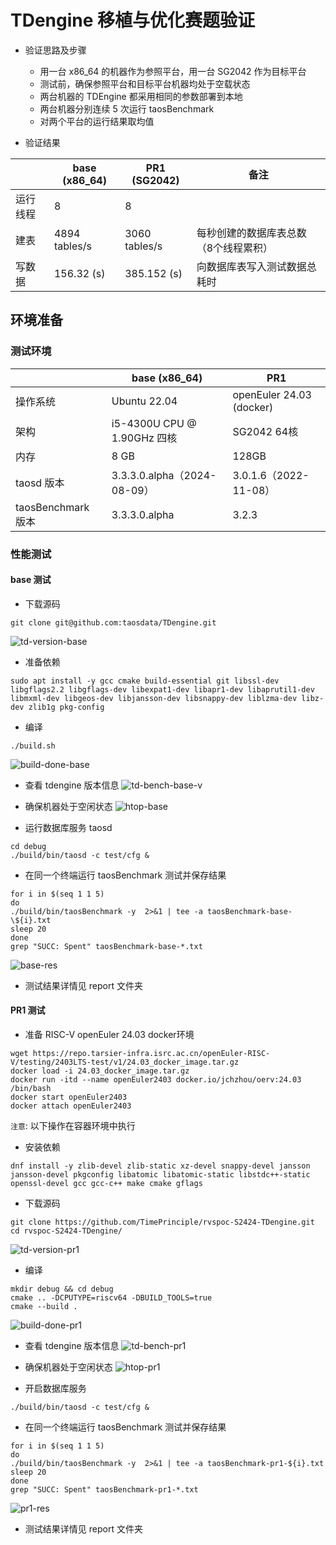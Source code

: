 
# TDengine 移植与优化赛题验证

- 验证思路及步骤

    - 用一台 x86_64 的机器作为参照平台，用一台 SG2042 作为目标平台
    - 测试前，确保参照平台和目标平台机器均处于空载状态
    - 两台机器的 TDEngine 都采用相同的参数部署到本地
    - 两台机器分别连续 5 次运行 taosBenchmark
    - 对两个平台的运行结果取均值

- 验证结果

|              | base (x86_64)                 | PR1 (SG2042)                 | 备注 |
| ------------ | -------------------- | -------------------- | -------------------- |
| 运行线程 | 8                   | 8                    |  |
| 建表 | 4894 tables/s                    | 3060   tables/s                 | 每秒创建的数据库表总数（8个线程累积） |
| 写数据       | 156.32 (s)                    |        385.152 (s)           |向数据库表写入测试数据总耗时 |



## 环境准备

### 测试环境

|              | base (x86_64)                | PR1                  | 
| ------------ | -------------------- | -------------------- |
| 操作系统 | Ubuntu 22.04                  | openEuler 24.03 (docker)                    | 
| 架构       | i5-4300U CPU @ 1.90GHz 四核                   | SG2042 64核                   | 
| 内存      | 8 GB                    |        128GB             |
| taosd 版本     |     3.3.3.0.alpha（2024-08-09）                |  3.0.1.6（2022-11-08）                   |
| taosBenchmark 版本     |     3.3.3.0.alpha                |  3.2.3                  |





### 性能测试

#### base 测试

- 下载源码
```
git clone git@github.com:taosdata/TDengine.git
```

![td-version-base](./td-version-base.png)

- 准备依赖

```
sudo apt install -y gcc cmake build-essential git libssl-dev libgflags2.2 libgflags-dev libexpat1-dev libapr1-dev libaprutil1-dev libmxml-dev libgeos-dev libjansson-dev libsnappy-dev liblzma-dev libz-dev zlib1g pkg-config
```

- 编译
```
./build.sh
```
![build-done-base](./build-done-base.png)

- 查看 tdengine 版本信息
![td-bench-base-v](./td-bench-base-v.png)


- 确保机器处于空闲状态
![htop-base](./htop-base.png)

- 运行数据库服务 taosd
```
cd debug
./build/bin/taosd -c test/cfg &
```

- 在同一个终端运行 taosBenchmark 测试并保存结果

```
for i in $(seq 1 1 5)
do
./build/bin/taosBenchmark -y  2>&1 | tee -a taosBenchmark-base-\${i}.txt
sleep 20
done
grep "SUCC: Spent" taosBenchmark-base-*.txt 
```
![base-res](./base-res.png)
- 测试结果详情见 report 文件夹

#### PR1 测试

- 准备 RISC-V openEuler 24.03 docker环境
```
wget https://repo.tarsier-infra.isrc.ac.cn/openEuler-RISC-V/testing/2403LTS-test/v1/24.03_docker_image.tar.gz
docker load -i 24.03_docker_image.tar.gz
docker run -itd --name openEuler2403 docker.io/jchzhou/oerv:24.03 /bin/bash
docker start openEuler2403
docker attach openEuler2403
```

`注意`: 以下操作在容器环境中执行

- 安装依赖
```
dnf install -y zlib-devel zlib-static xz-devel snappy-devel jansson jansson-devel pkgconfig libatomic libatomic-static libstdc++-static openssl-devel gcc gcc-c++ make cmake gflags
```

- 下载源码

```
git clone https://github.com/TimePrinciple/rvspoc-S2424-TDengine.git
cd rvspoc-S2424-TDengine/
```
![td-version-pr1](./td-version-pr1.png)

- 编译

```
mkdir debug && cd debug
cmake .. -DCPUTYPE=riscv64 -DBUILD_TOOLS=true
cmake --build .
```

![build-done-pr1](./build-done-pr1.png)

- 查看 tdengine 版本信息
![td-bench-pr1](./td-bench-pr1.png)

- 确保机器处于空闲状态
![htop-pr1](./htop-pr1.png)

- 开启数据库服务

```
./build/bin/taosd -c test/cfg &
```

- 在同一个终端运行 taosBenchmark 测试并保存结果
```
for i in $(seq 1 1 5)
do
./build/bin/taosBenchmark -y  2>&1 | tee -a taosBenchmark-pr1-${i}.txt
sleep 20
done 
grep "SUCC: Spent" taosBenchmark-pr1-*.txt
```
![pr1-res](./pr1-res.png)
- 测试结果详情见 report 文件夹

